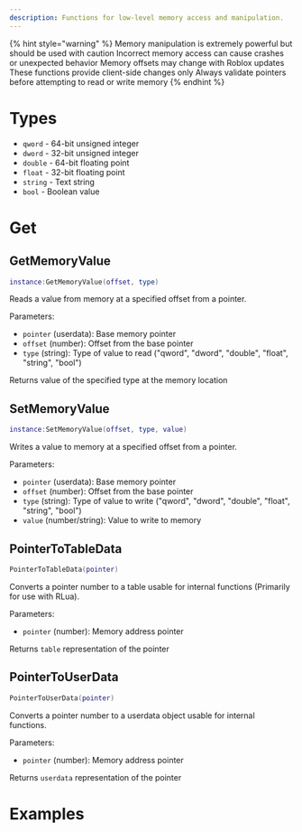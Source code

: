 ```yaml
---
description: Functions for low-level memory access and manipulation.
---
```


{% hint style="warning" %}
Memory manipulation is extremely powerful but should be used with caution
Incorrect memory access can cause crashes or unexpected behavior
Memory offsets may change with Roblox updates
These functions provide client-side changes only
Always validate pointers before attempting to read or write memory
{% endhint %}

# Types
- `qword` - 64-bit unsigned integer
- `dword` - 32-bit unsigned integer
- `double` - 64-bit floating point
- `float` - 32-bit floating point
- `string` - Text string
- `bool` - Boolean value

# Get
## GetMemoryValue

```lua
instance:GetMemoryValue(offset, type)
```
Reads a value from memory at a specified offset from a pointer.

Parameters:
- `pointer` (userdata): Base memory pointer
- `offset` (number): Offset from the base pointer
- `type` (string): Type of value to read ("qword", "dword", "double", "float", "string", "bool")

Returns value of the specified type at the memory location

## SetMemoryValue
```lua
instance:SetMemoryValue(offset, type, value)
```
Writes a value to memory at a specified offset from a pointer.

Parameters:
- `pointer` (userdata): Base memory pointer
- `offset` (number): Offset from the base pointer
- `type` (string): Type of value to write ("qword", "dword", "double", "float", "string", "bool")
- `value` (number/string): Value to write to memory


## PointerToTableData
```lua
PointerToTableData(pointer)
```
Converts a pointer number to a table usable for internal functions (Primarily for use with RLua).

Parameters:
- `pointer` (number): Memory address pointer

Returns `table` representation of the pointer

## PointerToUserData
```lua
PointerToUserData(pointer)
```
Converts a pointer number to a userdata object usable for internal functions.

Parameters:
- `pointer` (number): Memory address pointer

Returns `userdata` representation of the pointer

# Examples

